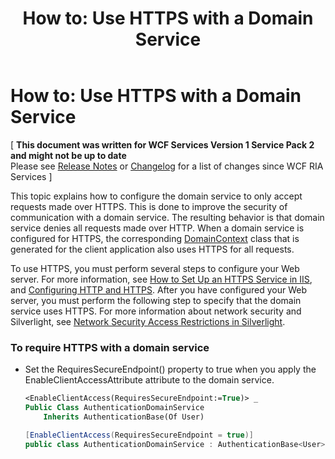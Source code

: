 ﻿---
title: 'How to: Use HTTPS with a Domain Service'
TOCTitle: 'How to: Use HTTPS with a Domain Service'
ms:assetid: 3a3e4a50-eb0a-4549-9917-4517a85f3658
ms:mtpsurl: https://msdn.microsoft.com/en-us/library/Ee707342(v=VS.91)
ms:contentKeyID: 27195650
ms.date: 08/19/2013
mtps_version: v=VS.91
dev_langs:
- vb
- csharp
---

# How to: Use HTTPS with a Domain Service

\[ **This document was written for WCF Services Version 1 Service Pack 2 and might not be up to date** <br />
Please see [Release Notes](https://github.com/OpenRIAServices/OpenRiaServices/releases) or [Changelog](https://github.com/OpenRIAServices/OpenRiaServices/blob/main/Changelog.md) for a list of changes since WCF RIA Services \]

This topic explains how to configure the domain service to only accept requests made over HTTPS. This is done to improve the security of communication with a domain service. The resulting behavior is that domain service denies all requests made over HTTP. When a domain service is configured for HTTPS, the corresponding [DomainContext](./ff422732) class that is generated for the client application also uses HTTPS for all requests.

To use HTTPS, you must perform several steps to configure your Web server. For more information, see [How to Set Up an HTTPS Service in IIS](http://go.microsoft.com/fwlink/?linkid=168709), and [Configuring HTTP and HTTPS](http://go.microsoft.com/fwlink/?linkid=168710). After you have configured your Web server, you must perform the following step to specify that the domain service uses HTTPS. For more information about network security and Silverlight, see [Network Security Access Restrictions in Silverlight](http://go.microsoft.com/fwlink/?linkid=195031).

### To require HTTPS with a domain service

  - Set the RequiresSecureEndpoint() property to true when you apply the EnableClientAccessAttribute attribute to the domain service.
    
    ``` vb
    <EnableClientAccess(RequiresSecureEndpoint:=True)> _
    Public Class AuthenticationDomainService
        Inherits AuthenticationBase(Of User)
    ```
    
    ``` csharp
    [EnableClientAccess(RequiresSecureEndpoint = true)] 
    public class AuthenticationDomainService : AuthenticationBase<User>
    ```

